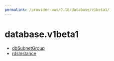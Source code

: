 ```yaml
---
permalink: /provider-aws/0.18/database/v1beta1/
---
```


# database.v1beta1



* [dbSubnetGroup](dbSubnetGroup.md)
* [rdsInstance](rdsInstance.md)